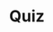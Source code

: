 ---
title: "Quiz"
passing_percentage: 70
layout: "test"
type: "test"
questions:
  - id: "q1"
    text: "What is the default mTLS mode in Istio?"
    type: "single-answer"
    marks: 2
    options:
      - id: "a"
        text: "STRICT"
      - id: "b"
        text: "PERMISSIVE"
        is_correct: true
      - id: "c"
        text: "DISABLE"
      - id: "d"
        text: "AUTO"
  - id: "q2"
    text: "Which certificate files are present in the sidecar proxy for mTLS?"
    type: "multiple-answers"
    marks: 2
    options:
      - id: "a"
        text: "cert-chain.pem"
        is_correct: true
      - id: "b"
        text: "key.pem"
        is_correct: true
      - id: "c"
        text: "root-cert.pem"
        is_correct: true
  - id: "q3"
    text: "What identity framework does Istio use for workload identity assertion?" 
    type: "short_answer" 
    marks: 2
    correct_answer: "SPIFFE" 
---